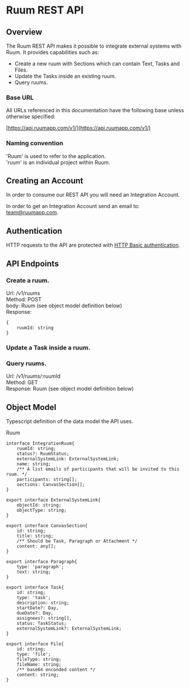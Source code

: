 # Ruum REST API

## Overview

The Ruum REST API makes it possible to integrate external systems with Ruum. It provides capabilities such as:

- Create a new ruum with Sections which can contain Text, Tasks and Files.
- Update the Tasks inside an existing ruum.
- Query ruums.

### Base URL

All URLs referenced in this documentation have the following base unless otherwise specified:

[https://api.ruumapp.com/v1/](https://api.ruumapp.com/v1/)

### Naming convention

'Ruum' is used to refer to the application.   
'ruum' is an individual project within Ruum. 

## Creating an Account

In order to consume our REST API you will need an Integration Account. 

In order to get an Integration Account send an email to: team@ruumapp.com.  

## Authentication 

HTTP requests to the API are protected with [HTTP Basic authentication](https://en.wikipedia.org/wiki/Basic_access_authentication).


## API Endpoints

### Create a ruum.

Url: /v1/ruums  
Method: POST  
body: Ruum (see object model definition below)  
Response:  
```
{
    ruumId: string
}
```

### Update a Task inside a ruum.


### Query ruums.

Url: /v1/ruums/:ruumId  
Method: GET  
Response: Ruum (see object model definition below)  


## Object Model 

Typescript definition of the data model the API uses.

Ruum
```
interface IntegrationRuum{
    ruumId: string;
    status?: RuumStatus;
    externalSystemLink: ExternalSystemLink;
    name: string;
    /** A list emails of participants that will be invited to this ruum. */
    participants: string[];
    sections: CanvasSection[];
}

export interface ExternalSystemLink{
    objectId: string;
    objectType: string;
}

export interface CanvasSection{
    id: string;
    title: string;
    /** Should be Task, Paragraph or Attachment */
    content: any[];
}

export interface Paragraph{
    type: 'paragraph';
    text: string;
}

export interface Task{
    id: string;
    type: 'task';
    description: string;
    startDate?: Day,
    dueDate?: Day,
    assignees?: string[],
    status: TaskStatus;
    externalSystemLink?: ExternalSystemLink;
}

export interface File{
    id: string;
    type: 'file';
    fileType: string;
    fileName: string;
    /** base64 enconded content */
    content: string;
}

```